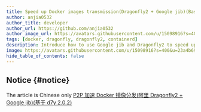 ```yaml
---
title: Speed up Docker images transmission(Dragonfly2 + Google jib)(Base on d7y 2.0.2)
author: anjia0532
author_title: developer
author_url: https://github.com/anjia0532
author_image_url: https://avatars.githubusercontent.com/u/15098916?s=400&u=23a4b699baa0ed924cf1db40b9edb614d0263621&v=4
tags: [docker, dragonfly, dragonfly2, containerd]
description: Introduce how to use Google jib and Dragonfly2 to speed up Docker images transmission
image: https://avatars.githubusercontent.com/u/15098916?s=400&u=23a4b699baa0ed924cf1db40b9edb614d0263621&v=4
hide_table_of_contents: false
---
```


## Notice {#notice}

The article is Chinese only [P2P 加速 Docker 镜像分发(阿里 Dragonfly2 + Google jib)(基于 d7y 2.0.2)](https://d7y.io/zh/blog/2022/02/14/d7-jib)
